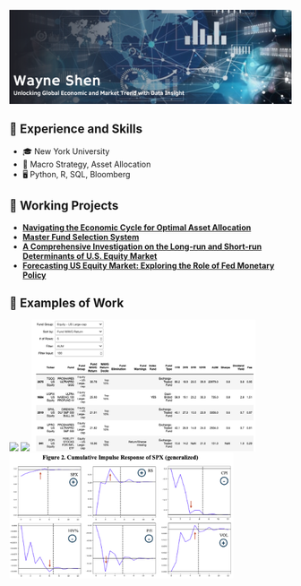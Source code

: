 ![Banner](https://github.com/wayne-kuanghui-shen/wayne-kuanghui-shen/blob/main/file/banner.png)

<h2>👤 Experience and Skills </h2>

- 🎓 New York University
- 💼 Macro Strategy, Asset Allocation
- 🖥 Python, R, SQL, Bloomberg

<h2>📂 Working Projects</h2>

- <b>[Navigating the Economic Cycle for Optimal Asset Allocation](https://github.com/wayne-kuanghui-shen/python-cycle_adjusted_asset_allocation)</b>
- <b>[Master Fund Selection System](https://github.com/wayne-kuanghui-shen/python-master_fund_selection_system/blob/main/README.md)</b>
- <b>[A Comprehensive Investigation on the Long-run and Short-run Determinants of U.S. Equity Market](https://github.com/wayne-kuanghui-shen/python-spx_pricing_vecm_modeling)</b>
- <b>[Forecasting US Equity Market: Exploring the Role of Fed Monetary Policy](https://github.com/wayne-kuanghui-shen/python-spx_fed_arima.var_modeling)</b>

<h2>📜 Examples of Work</h2>

<img src="https://github.com/wayne-kuanghui-shen/python_cycle-adjusted-asset-allocation/blob/main/highlights/four-cycles.png" width="400"> <img src="https://github.com/wayne-kuanghui-shen/python_cycle-adjusted-asset-allocation/blob/main/highlights/within-cycle-return.png" width="400">
<img src="https://github.com/wayne-kuanghui-shen/python-master_fund_selection_system/blob/main/highlights/example_equity.png" width="400"> <img src="https://github.com/wayne-kuanghui-shen/python-spx_pricing_vecm_modeling/blob/main/highlights/impluse_response.png" width="400">
